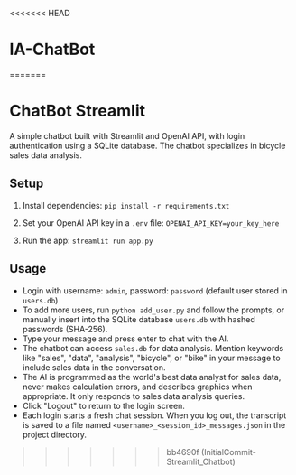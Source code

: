 <<<<<<< HEAD
# IA-ChatBot
=======
# ChatBot Streamlit

A simple chatbot built with Streamlit and OpenAI API, with login authentication using a SQLite database. The chatbot specializes in bicycle sales data analysis.

## Setup

1. Install dependencies: `pip install -r requirements.txt`

2. Set your OpenAI API key in a `.env` file: `OPENAI_API_KEY=your_key_here`

3. Run the app: `streamlit run app.py`

## Usage

- Login with username: `admin`, password: `password` (default user stored in `users.db`)
- To add more users, run `python add_user.py` and follow the prompts, or manually insert into the SQLite database `users.db` with hashed passwords (SHA-256).
- Type your message and press enter to chat with the AI.
- The chatbot can access `sales.db` for data analysis. Mention keywords like "sales", "data", "analysis", "bicycle", or "bike" in your message to include sales data in the conversation.
- The AI is programmed as the world's best data analyst for sales data, never makes calculation errors, and describes graphics when appropriate. It only responds to sales data analysis queries.
- Click "Logout" to return to the login screen.
- Each login starts a fresh chat session. When you log out, the transcript is saved to a file named `<username>_<session_id>_messages.json` in the project directory.
>>>>>>> bb4690f (InitialCommit-Streamlit_Chatbot)
